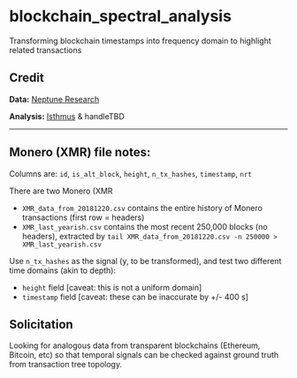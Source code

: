 # blockchain_spectral_analysis

Transforming blockchain timestamps into frequency domain to highlight related transactions

## Credit

**Data:** [Neptune Research](https://github.com/neptuneresearch)

**Analysis:** [Isthmus](https://github.com/mitchellptk) & handleTBD

---

## Monero (XMR) file notes:

Columns are: `id`, `is_alt_block`, `height`, `n_tx_hashes`, `timestamp`, `nrt`

There are two Monero (XMR
-  `XMR_data_from_20181220.csv` contains the entire history of Monero transactions (first row = headers)
-  `XMR_last_yearish.csv` contains the most recent 250,000 blocks (no headers), extracted by `tail XMR_data_from_20181220.csv -n 250000 > XMR_last_yearish.csv`

Use `n_tx_hashes` as the signal (y, to be transformed), and test two different time domains (akin to depth):
-  `height` field [caveat: this is not a uniform domain]
-  `timestamp` field [caveat: these can be inaccurate by +/- 400 s]

## Solicitation
Looking for analogous data from transparent blockchains (Ethereum, Bitcoin, etc) so that temporal signals can be checked against ground truth from transaction tree topology.
